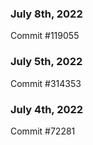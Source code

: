 ### July 8th, 2022

Commit #119055

### July 5th, 2022

Commit #314353


### July 4th, 2022

Commit #72281
